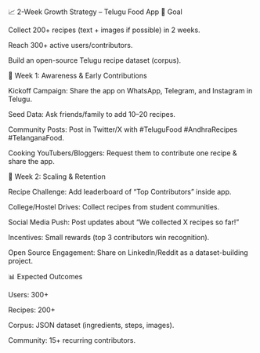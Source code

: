 📈 2-Week Growth Strategy – Telugu Food App
🎯 Goal

Collect 200+ recipes (text + images if possible) in 2 weeks.

Reach 300+ active users/contributors.

Build an open-source Telugu recipe dataset (corpus).

📅 Week 1: Awareness & Early Contributions

Kickoff Campaign: Share the app on WhatsApp, Telegram, and Instagram in Telugu.

Seed Data: Ask friends/family to add 10–20 recipes.

Community Posts: Post in Twitter/X with #TeluguFood #AndhraRecipes #TelanganaFood.

Cooking YouTubers/Bloggers: Request them to contribute one recipe & share the app.

📅 Week 2: Scaling & Retention

Recipe Challenge: Add leaderboard of “Top Contributors” inside app.

College/Hostel Drives: Collect recipes from student communities.

Social Media Push: Post updates about “We collected X recipes so far!”

Incentives: Small rewards (top 3 contributors win recognition).

Open Source Engagement: Share on LinkedIn/Reddit as a dataset-building project.

📊 Expected Outcomes

Users: 300+

Recipes: 200+

Corpus: JSON dataset (ingredients, steps, images).

Community: 15+ recurring contributors.
